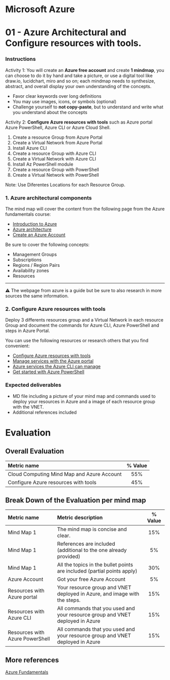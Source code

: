 # Microsoft Azure
# 01 - Azure Architectural and Configure resources with tools.

### Instructions
Activity 1: You will create an **Azure free account** and create **1 mindmap**, you can choose to do it by hand and take a picture, or use a digital tool like draw.io, lucidchart, miro and so on; each mindmap needs to synthesize, abstract, and overall display your own understanding of the concepts.
* Favor clear keywords over long definitions
* You may use images, icons, or symbols (optional)
* Challenge yourself to **not copy-paste**, but to understand and write what you understand about the concepts

Activity 2: **Configure Azure resources with tools** such as Azure portal Azure PowerShell, Azure CLI or Azure Cloud Shell. 

<ol>
<li>Create a resource Group from Azure Portal</li>
<li>Create a Virtual Network from Azure Portal</li>
<li>Install Azure CLI</li>
<li>Create a resource Group with Azure CLI </li>
<li>Create a Virtual Network with Azure CLI </li>
<li>Install Az PowerShell module</li>
<li>Create a resource Group with PowerShell</li>
<li>Create a Virtual Network with PowerShell</li>
</ol>

Note: Use Diferentes Locations for each Resource Group.

### 1. Azure architectural components

The mind map will cover the content from the following page from the Azure fundamentals course:

- [Introduction to Azure](https://docs.microsoft.com/en-us/learn/modules/intro-to-azure-fundamentals/)
- [Azure architecture](https://docs.microsoft.com/en-us/learn/modules/azure-architecture-fundamentals/introduction)
- [Create an Azure Account](https://docs.microsoft.com/en-us/learn/modules/create-an-azure-account/)


Be sure to cover the following concepts:
*  Management Groups
*  Subscriptions
*  Regions / Region Pairs
*  Availability zones
*  Resources 
---
:warning:  The webpage from azure is a guide but be sure to also research in more sources the same information.

### 2. Configure Azure resources with tools
Deploy 3 differents resources group and a Virtual Network in each resource Group and document the commands for Azure CLI, Azure PowerShell and steps in Azure Portal.

You can use the following resources or research others that you find convenient:
* [Configure Azure resources with tools
](https://docs.microsoft.com/en-us/learn/modules/configure-azure-resources-tools/)
* [Manage services with the Azure portal
](https://docs.microsoft.com/en-us/learn/modules/tour-azure-portal/)
* [Azure services the Azure CLI can manage](https://docs.microsoft.com/en-us/cli/azure/azure-services-the-azure-cli-can-manage)
* [Get started with Azure PowerShell
](https://docs.microsoft.com/en-us/powershell/azure/get-started-azureps?view=azps-6.4.0)

### Expected deliverables
- MD file including a picture of your mind map and commands used to deploy your resources in Azure and a image of each resource group with the VNET.
- Additional references included


# Evaluation
## Overall Evaluation

| Metric name        | % Value |
|:------------------ |:--:|
| Cloud Computing Mind Map and Azure Account |  55% |
| Configure Azure resources with tools |   45% |

## Break Down of the Evaluation per mind map

 Metric name        | Metric description                                | % Value |
|:------------------ |:--------------------------------------------------|:--:|
|  Mind Map 1 | The mind map is concise and clear.  | 15% |
|  Mind Map 1 | References are included (additional to the one already provided)  | 5% |
|  Mind Map 1 | All the topics in the bullet points are included (partial points apply) | 30% |
|  Azure Account | Got your free Azure Account | 5% |
|  Resources with Azure portal | Your resource group and VNET deployed in Azure, and image with the steps.  | 15% |
|  Resources with Azure CLI | All commands that you used and your resource group and VNET deployed in Azure  | 15% |
|  Resources with Azure PowerShell | All commands that you used and your resource group and VNET deployed in Azure | 15% |




## More references

[Azure Fundamentals](https://docs.microsoft.com/en-us/learn/certifications/azure-fundamentals/)